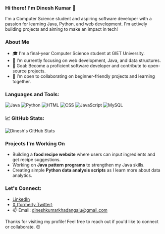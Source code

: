 ### Hi there! I'm Dinesh Kumar 👋

I'm a Computer Science student and aspiring software developer with a passion for learning Java, Python, and web development. I'm actively building projects and aiming to make an impact in tech!

### About Me
- 🎓 I'm a final-year Computer Science student at GIET University.
- 🌱 I’m currently focusing on web development, Java, and data structures.
- 🎯 Goal: Become a proficient software developer and contribute to open-source projects.
- 🤝 I’m open to collaborating on beginner-friendly projects and learning together.

### Languages and Tools:
![Java](https://img.shields.io/badge/Java-ED8B00?style=for-the-badge&logo=java&logoColor=white)
![Python](https://img.shields.io/badge/Python-3776AB?style=for-the-badge&logo=python&logoColor=white)
![HTML](https://img.shields.io/badge/HTML-E34F26?style=for-the-badge&logo=html5&logoColor=white)
![CSS](https://img.shields.io/badge/CSS-1572B6?style=for-the-badge&logo=css3&logoColor=white)
![JavaScript](https://img.shields.io/badge/JavaScript-F7DF1E?style=for-the-badge&logo=javascript&logoColor=black)
![MySQL](https://img.shields.io/badge/MySQL-4479A1?style=for-the-badge&logo=mysql&logoColor=white)

### 📈 GitHub Stats:
![Dinesh's GitHub Stats](https://github-readme-stats.vercel.app/api?username=din-glitch&show_icons=true&theme=radical)

### Projects I'm Working On
- Building a **food recipe website** where users can input ingredients and get recipe suggestions.
- Working on **Java pattern programs** to strengthen my Java skills.
- Creating simple **Python data analysis scripts** as I learn more about data analytics.

### Let's Connect:
- [LinkedIn](https://www.linkedin.com/in/dinesh-kumar-9732b72b8/)
- [X (formerly Twitter)](https://x.com/Dineshkuma52899)
- 📫 Email: [dineshkumarkhadangalu@gmail.com](mailto:dineshkumarkhadangalu@gmail.com)

Thanks for visiting my profile! Feel free to reach out if you'd like to connect or collaborate. 😊
